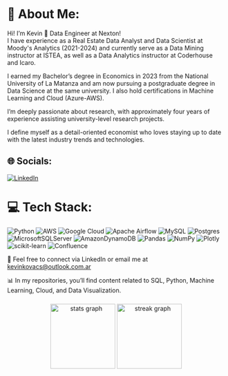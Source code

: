 # 💫 About Me:
Hi! I’m Kevin 👋 Data Engineer at Nexton!
⁣⁣<br>I have experience as a Real Estate Data Analyst and Data Scientist at Moody's Analytics (2021-2024) and currently serve as a Data Mining instructor at ISTEA, as well as a Data Analytics instructor at Coderhouse and Icaro.

I earned my Bachelor’s degree in Economics in 2023 from the National University of La Matanza and am now pursuing a postgraduate degree in Data Science at the same university. I also hold certifications in Machine Learning and Cloud (Azure-AWS).

I’m deeply passionate about research, with approximately four years of experience assisting university-level research projects.

I define myself as a detail-oriented economist who loves staying up to date with the latest industry trends and technologies.


## 🌐 Socials:
[![LinkedIn](https://img.shields.io/badge/LinkedIn-%230077B5.svg?logo=linkedin&logoColor=white)](https://www.linkedin.com/in/kevinkovacs10/) 

# 💻 Tech Stack:
![Python](https://img.shields.io/badge/python-3670A0?style=for-the-badge&logo=python&logoColor=ffdd54) ![AWS](https://img.shields.io/badge/AWS-%23FF9900.svg?style=for-the-badge&logo=amazon-aws&logoColor=white) ![Google Cloud](https://img.shields.io/badge/Google%20Cloud-%234285F4.svg?style=for-the-badge&logo=google-cloud&logoColor=white) ![Apache Airflow](https://img.shields.io/badge/Apache%20Airflow-017CEE?style=for-the-badge&logo=Apache%20Airflow&logoColor=white) ![MySQL](https://img.shields.io/badge/mysql-%2300f.svg?style=for-the-badge&logo=mysql&logoColor=white) ![Postgres](https://img.shields.io/badge/postgres-%23316192.svg?style=for-the-badge&logo=postgresql&logoColor=white) ![MicrosoftSQLServer](https://img.shields.io/badge/Microsoft%20SQL%20Sever-CC2927?style=for-the-badge&logo=microsoft%20sql%20server&logoColor=white) ![AmazonDynamoDB](https://img.shields.io/badge/Amazon%20DynamoDB-4053D6?style=for-the-badge&logo=Amazon%20DynamoDB&logoColor=white) ![Pandas](https://img.shields.io/badge/pandas-%23150458.svg?style=for-the-badge&logo=pandas&logoColor=white) ![NumPy](https://img.shields.io/badge/numpy-%23013243.svg?style=for-the-badge&logo=numpy&logoColor=white) ![Plotly](https://img.shields.io/badge/Plotly-%233F4F75.svg?style=for-the-badge&logo=plotly&logoColor=white) ![scikit-learn](https://img.shields.io/badge/scikit--learn-%23F7931E.svg?style=for-the-badge&logo=scikit-learn&logoColor=white) ![Confluence](https://img.shields.io/badge/confluence-%23172BF4.svg?style=for-the-badge&logo=confluence&logoColor=white)



📧 Feel free to connect via LinkedIn or email me at kevinkovacs@outlook.com.ar

📊 In my repositories, you’ll find content related to SQL, Python, Machine Learning, Cloud, and Data Visualization.

###

<div align="center">
  <img src="https://github-readme-stats-eight-theta.vercel.app/api?username=kevinkovacs-cloud&show_icons=true&theme=dracula&include_all_commits=true&count_private=true" height="150" alt="stats graph"  />
  <img src="https://streak-stats.demolab.com?user=kevinkovacs-cloud&locale=en&mode=daily&theme=dracula&hide_border=false&border_radius=5" height="150" alt="streak graph"  />
</div>

###

